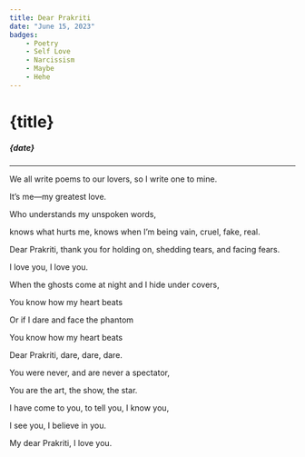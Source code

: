 ```yaml
---
title: Dear Prakriti
date: "June 15, 2023"
badges:
    - Poetry
    - Self Love
    - Narcissism
    - Maybe
    - Hehe
---
```


# {title}

##### {date}

<hr>
We all write poems to our lovers, so I write one to mine.

It’s me—my greatest love.

Who understands my unspoken words,

knows what hurts me, knows when I’m being vain, cruel, fake, real.

Dear Prakriti, thank you for holding on, shedding tears, and facing fears.

I love you, I love you.

When the ghosts come at night and I hide under covers,

You know how my heart beats

Or if I dare and face the phantom

You know how my heart beats

Dear Prakriti, dare, dare, dare.

You were never, and are never a spectator,

You are the art, the show, the star.

I have come to you, to tell you, I know you,

I see you, I believe in you.

My dear Prakriti, I love you.

